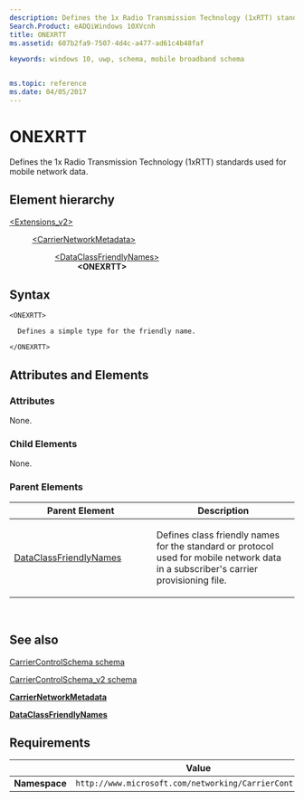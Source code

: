 ```yaml
---
description: Defines the 1x Radio Transmission Technology (1xRTT) standards used for mobile network data.
Search.Product: eADQiWindows 10XVcnh
title: ONEXRTT
ms.assetid: 687b2fa9-7507-4d4c-a477-ad61c4b48faf

keywords: windows 10, uwp, schema, mobile broadband schema


ms.topic: reference
ms.date: 04/05/2017
---
```


# ONEXRTT


Defines the 1x Radio Transmission Technology (1xRTT) standards used for mobile network data.

## Element hierarchy

<dl>
<dt><a href="element-extensions-v2.md">&lt;Extensions_v2&gt;</a></dt>
<dd>
<dl>
<dt><a href="element-carriernetworkmetadata.md">&lt;CarrierNetworkMetadata&gt;</a></dt>
<dd>
<dl>
<dt><a href="element-dataclassfriendlynames.md">&lt;DataClassFriendlyNames&gt;</a></dt>
<dd><b>&lt;ONEXRTT&gt;</b></dd>
</dl>
</dd>
</dl>
</dd>
</dl>

## Syntax

``` syntax
<ONEXRTT>

  Defines a simple type for the friendly name.

</ONEXRTT>
```

## Attributes and Elements


### Attributes

None.

### Child Elements

None.

### Parent Elements

<table>
<colgroup>
<col width="50%" />
<col width="50%" />
</colgroup>
<thead>
<tr class="header">
<th>Parent Element</th>
<th>Description</th>
</tr>
</thead>
<tbody>
<tr class="odd">
<td><a href="element-dataclassfriendlynames.md">DataClassFriendlyNames</a> </td>
<td><p>Defines class friendly names for the standard or protocol used for mobile network data in a subscriber's carrier provisioning file.</p></td>
</tr>
</tbody>
</table>

 

## See also


[CarrierControlSchema schema](../carriercontrolschema/schema-root.md)

[CarrierControlSchema\_v2 schema](schema-root.md)

[**CarrierNetworkMetadata**](element-carriernetworkmetadata.md)

[**DataClassFriendlyNames**](element-dataclassfriendlynames.md)

## Requirements

|          | Value        |
|----------|--------------|
| **Namespace** | `http://www.microsoft.com/networking/CarrierControl/v2` |

 

 
